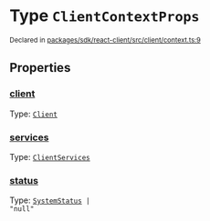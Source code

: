 # Type `ClientContextProps`
<sub>Declared in [packages/sdk/react-client/src/client/context.ts:9](https://github.com/dxos/dxos/blob/664e23dbe/packages/sdk/react-client/src/client/context.ts#L9)</sub>




## Properties
### [client](https://github.com/dxos/dxos/blob/664e23dbe/packages/sdk/react-client/src/client/context.ts#L10)
Type: <code>[Client](/api/@dxos/react-client/classes/Client)</code>




### [services](https://github.com/dxos/dxos/blob/664e23dbe/packages/sdk/react-client/src/client/context.ts#L13)
Type: <code>[ClientServices](/api/@dxos/react-client/types/ClientServices)</code>




### [status](https://github.com/dxos/dxos/blob/664e23dbe/packages/sdk/react-client/src/client/context.ts#L15)
Type: <code>[SystemStatus](/api/@dxos/react-client/enums#SystemStatus) | "null"</code>





